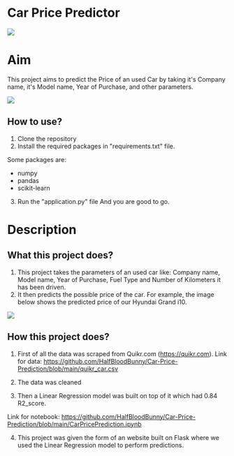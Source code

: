 # Car Price Predictor

<img src="https://github.com/HalfBloodBunny/Car-Price-Prediction/blob/main/demo.png">



# Aim

This project aims to predict the Price of an used Car by taking it's Company name, it's Model name, Year of Purchase, and other parameters.

<img src="https://github.com/HalfBloodBunny/Car-Price-Prediction/blob/main/predict.png">

## How to use?

1. Clone the repository
2. Install the required packages in "requirements.txt" file.

Some packages are:
 - numpy 
 - pandas 
 - scikit-learn

3. Run the "application.py" file
And you are good to go. 

# Description

## What this project does?

1. This project takes the parameters of an used car like: Company name, Model name, Year of Purchase, Fuel Type and Number of Kilometers it has been driven.
2. It then predicts the possible price of the car. For example, the image below shows the predicted price of our Hyundai Grand i10. 

<img src="https://github.com/HalfBloodBunny/Car-Price-Prediction/blob/main/predict.png">

## How this project does?

1. First of all the data was scraped from Quikr.com (https://quikr.com).
Link for data: https://github.com/HalfBloodBunny/Car-Price-Prediction/blob/main/quikr_car.csv

2. The data was cleaned

3. Then a Linear Regression model was built on top of it which had 0.84 R2_score.

Link for notebook: https://github.com/HalfBloodBunny/Car-Price-Prediction/blob/main/CarPricePrediction.ipynb

4. This project was given the form of an website built on Flask where we used the Linear Regression model to perform predictions.

